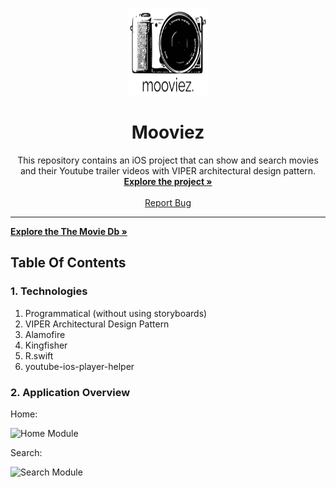 <!-- PROJECT LOGO -->
<p align="center">
  <a href="https://github.com/betulcalik/mooviez">
    <img src="https://github.com/betulcalik/mooviez/blob/main/images/logo.png" alt="Logo" width="130" height="140">
  </a>

  <h1 align="center"> Mooviez </h1>

  <p align="center">
    This repository contains an iOS project that can show and search movies and their Youtube trailer videos with VIPER architectural design pattern.
    <br />
    <a href="https://github.com/betulcalik/quick-draw-ios/tree/main/mooviez"><strong>Explore the project »</strong></a>
    <br />
    <br />
    <a href="https://github.com/betulcalik/mooviez/issues">Report Bug</a>
  </p>
</p>

---
<!-- Article and code links -->

<a href="https://www.themoviedb.org"><strong>Explore the The Movie Db »</strong></a>

<!-- Table Of Contents -->

## Table Of Contents

### 1. Technologies
1. Programmatical (without using storyboards)
2. VIPER Architectural Design Pattern
3. Alamofire
4. Kingfisher
5. R.swift
6. youtube-ios-player-helper

### 2. Application Overview

Home:

<img src="https://github.com/betulcalik/mooviez/blob/main/images/home.gif" alt="Home Module" height="400">

Search:

<img src="https://github.com/betulcalik/mooviez/blob/main/images/search.gif" alt="Search Module" height="400">